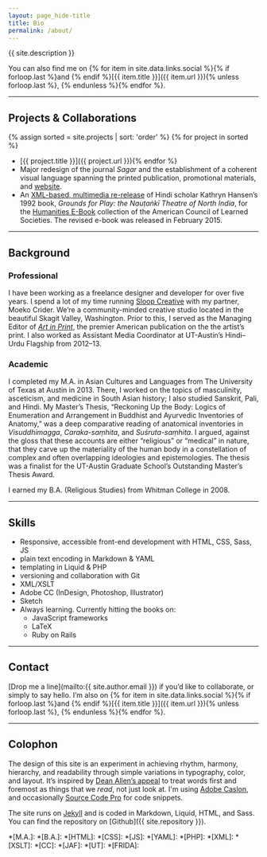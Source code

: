 ```yaml
---
layout: page_hide-title
title: Bio
permalink: /about/
---
```


{{ site.description }}

You can also find me on {% for item in site.data.links.social %}{% if forloop.last %}and {% endif %}[{{ item.title }}]({{ item.url }}){% unless forloop.last %}, {% endunless %}{% endfor %}.

---

## Projects & Collaborations
{% assign sorted = site.projects | sort: 'order' %}
{% for project in sorted %}
* [{{ project.title }}]({{ project.url }}){% endfor %}
* Major redesign of the journal *Sagar* and the establishment of a coherent visual language spanning the printed publication, promotional materials, and [website](http://sagarjournal.org).
* An [XML-based, multimedia re-release](https://quod.lib.umich.edu/cgi/t/text/text-idx?c=acls;cc=acls;view=toc;idno=heb90059.0001.001;rgn=full%20text) of Hindi scholar Kathryn Hansen’s 1992 book, *Grounds for Play: the Nauṭaṅkī Theatre of North India*, for the [Humanities E-Book](http://www.humanitiesebook.org/) collection of the American Council of Learned Societies. The revised e-book was released in February 2015.

---

## Background

### Professional
I have been working as a freelance designer and developer for over five years. I spend a lot of my time running [Sloop Creative](http://www.sloopcreative.com/) with my partner, Moeko Crider. We’re a community-minded creative studio located in the beautiful Skagit Valley, Washington. Prior to this, I served as the Managing Editor of [*Art in Print*](http://artinprint.org), the premier American publication on the the artist’s print. I also worked as Assistant Media Coordinator at UT-Austin’s Hindi–Urdu Flagship from 2012–13.

### Academic
I completed my M.A. in Asian Cultures and Languages from The University of Texas at Austin in 2013. There, I worked on the topics of masculinity, asceticism, and medicine in South Asian history; I also studied Sanskrit, Pali, and Hindi. My Master’s Thesis, “Reckoning Up the Body: Logics of Enumeration and Arrangement in Buddhist and Ayurvedic Inventories of Anatomy,” was a deep comparative reading of anatomical inventories in *Visuddhimagga*, *Caraka-saṃhita*, and *Suśruta-saṃhita*. I argued, against the gloss that these accounts are either “religious” or “medical” in nature, that they carve up the materiality of the human body in a constellation of complex and often overlapping ideologies and epistemologies. The thesis was a finalist for the UT-Austin Graduate School’s Outstanding Master’s Thesis Award.

I earned my B.A. (Religious Studies) from Whitman College in 2008.

---

## Skills
* Responsive, accessible front-end development with HTML, CSS, Sass, JS
* plain text encoding in Markdown & YAML
* templating in Liquid & PHP
* versioning and collaboration with Git
* XML/XSLT
* Adobe CC (InDesign, Photoshop, Illustrator)
* Sketch
* Always learning. Currently hitting the books on:
  * JavaScript frameworks
  * LaTeX
  * Ruby on Rails

---

## Contact
[Drop me a line](mailto:{{ site.author.email }}) if you’d like to collaborate, or simply to say hello. I’m also on {% for item in site.data.links.social %}{% if forloop.last %}and {% endif %}[{{ item.title }}]({{ item.url }}){% unless forloop.last %}, {% endunless %}{% endfor %}.

---

## Colophon
The design of this site is an experiment in achieving rhythm, harmony, hierarchy, and readability through simple variations in typography, color, and layout. It’s inspired by [Dean Allen’s appeal](https://web.archive.org/web/20010409223650/http:/www.textism.com:80/resources/index.html?id=7) to treat words first and foremost as things that we *read*, not just look at. I'm using [Adobe Caslon](https://typekit.com/fonts/adobe-caslon), and occasionally [Source Code Pro](https://typekit.com/fonts/source-code-pro) for code snippets.

The site runs on [Jekyll](https://jekyllrb.com/) and is coded in Markdown, Liquid, HTML, and Sass. You can find the repository on [Github]({{ site.repository }}).

*[M.A.]:
*[B.A.]:
*[HTML]:
*[CSS]:
*[JS]:
*[YAML]:
*[PHP]:
*[XML]:
*[XSLT]:
*[CC]:
*[JAF]:
*[UT]:
*[FRIDA]:
